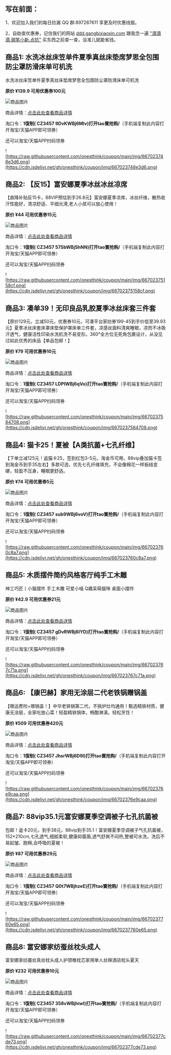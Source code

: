 ## 写在前面：

1、欢迎加入我们的每日捡漏 QQ 群:897287611 享更及时优惠线报。

2、自助查优惠券，记住我们的网站 [ddd.gangbixiaoxin.com](https://ddd.gangbixiaoxin.com) 跟我念一遍 ["滴滴滴.钢笔小新.点抗"](https://ddd.gangbixiaoxin.com) 买东西之前查一查，没准儿就能省钱。

## 商品1: 水洗冰丝床笠单件夏季真丝床垫席梦思全包围防尘罩防滑床单可机洗

水洗冰丝床笠单件夏季真丝床垫席梦思全包围防尘罩防滑床单可机洗

**原价 ¥139.9 可用优惠券100元**

![商品图片](https://img.alicdn.com/bao/uploaded/i2/89291306/O1CN01hW3wCp1LWCDOnK4Ef_!!89291306.jpg)

商品详情：[点击此处查看商品详情](https://s.click.taobao.com/t?e=m%3D2%26s%3DLOdilZyV1Flw4vFB6t2Z2ueEDrYVVa64XoO8tOebS%2BfLWlSKdGSYDpQbV5mtNU1V79%2FTFaMDK6TWbLW7uhxyboGvCrJWHk1%2FTyVl44vrPmd3miNKHWpinpVm%2FOAUUFw71qrpxiwMoCNxc1AtbZGVS1dwNkJpxRrv4dElkX92pBL9Umq014SDk%2F3G4s1I7Hnf6xlBqGV3QnEneuWD1ux%2FaqD62x28hgRsRGQKJnds2NGYZzFPEB5CjR05NsnCEQBpwzzMEQiiMytVkSKsL%2FKbNdOG7fwodBwmhZleNyPz3oD%2B72FTJl%2FjjLRc4Q%2FBjqg7ca2JNko0gYMhhQs2DjqgEA%3D%3D&amp;union_lens=lensId:TAPI@1718625129@21671028_0db4_190260a5239_652e@01)

淘口令：**1復制( CZ3457 9DvKWBj6Mlv)打开tao寳抢购/**（手机端复制此内容打开淘宝/天猫APP即可领券）</p>

还可以淘宝/天猫APP扫码领券

![https://raw.githubusercontent.com/onesthink/coupon/main/img/667023748e3d6.png](https://cdn.jsdelivr.net/gh/onesthink/coupon/img/667023748e3d6.png)

## 商品2: 【反15】富安娜夏季冰丝冰丝凉席

【直降补贴反15卡，88VIP预估到手26.8元】富安娜夏季凉席，冰丝纤维，散热收汗性能好，清凉舒适、平细光滑,老人小孩可以放心使用！

**原价 ¥44 可用优惠券15元**

![商品图片](https://img.alicdn.com/i3/6000000000023/O1CN01u5JvDP1C2a1lfA8VF_!!6000000000023-0-at.jpg)

商品详情：[点击此处查看商品详情](https://s.click.taobao.com/t?e=m%3D2%26s%3D1H0ZzfCjvBJw4vFB6t2Z2ueEDrYVVa64yK8Cckff7TXLWlSKdGSYDkbat3kQmQriRitN3%2FurF3zWbLW7uhxyboGvCrJWHk1%2FTyVl44vrPmd3miNKHWpinpVm%2FOAUUFw71qrpxiwMoCNxc1AtbZGVSz1as9dE8xRAUY7hrUMeysSMHuv7RoNv0Q0jFsbsQ7KW%2BwfWJzjrx56CrpfsxqYJV1DzhnzsXsPQQtTYQhcPnVU9plOPTfXVBrrjsuJGHWAelbRMz6GTKAYZjQKfJ2UQf03O4wtQ3K90XXhKrcBJdMy1dU62OI1rERR%2FFbBcTrypX0%2B3obhRTo5xKmPmpIKZsA%3D%3D&amp;union_lens=lensId:TAPI@1718625131@21365310_0d57_190260a5c13_360d@01)

淘口令：**1復制( CZ3457 57SbWBjShNN)打开tao寳抢购/**（手机端复制此内容打开淘宝/天猫APP即可领券）</p>

还可以淘宝/天猫APP扫码领券

![https://raw.githubusercontent.com/onesthink/coupon/main/img/66702375158cf.png](https://cdn.jsdelivr.net/gh/onesthink/coupon/img/66702375158cf.png)

## 商品3: 凑单39！无印良品乳胶夏季冰丝床套三件套

【原价129元，立减50元，优惠券10元，可凑平台家纺券199-45到手价低至39.93元】夏季冰丝床套床罩床垫保护罩床单三件套，凉感丝面料清爽睡眠，凉而不冰吸汗透气，健康活性印染水洗机洗不易变形。360°全方位无死角包裹设计，从没见过如此优秀的床品【单品包邮！】

**原价 ¥79 可用优惠券10元**

![商品图片](https://img.alicdn.com/i3/6000000003124/O1CN01Wy2n041YwqFjYYed1_!!6000000003124-0-at.jpg)

商品详情：[点击此处查看商品详情](https://s.click.taobao.com/t?e=m%3D2%26s%3DGKeG7f5l%2FR5w4vFB6t2Z2ueEDrYVVa64yK8Cckff7TXLWlSKdGSYDkbat3kQmQri8sviUM61dt3WbLW7uhxyboGvCrJWHk1%2FTyVl44vrPmd3miNKHWpinpVm%2FOAUUFw71qrpxiwMoCNxc1AtbZGVSz1as9dE8xRAUY7hrUMeysSMHuv7RoNv0Q0jFsbsQ7KWp7FAxybTYOr2KRmFm9gvrL63G%2BhTaKMVmfJKslxmtaqrNnIbcEazDqCSnZP%2FB0chwzzMEQiiMytVkSKsL%2FKbNdOG7fwodBwmIHs0AZqaNkdga5LeDTiJegFDi7yCPtJ%2Bca2JNko0gYMhhQs2DjqgEA%3D%3D&amp;union_lens=lensId:TAPI@1718625132@21085874_0d2f_190260a60b7_d347@01)

淘口令：**1復制( CZ3457 LDPIWBj6qVo)打开tao寳抢购/**（手机端复制此内容打开淘宝/天猫APP即可领券）</p>

还可以淘宝/天猫APP扫码领券

![https://raw.githubusercontent.com/onesthink/coupon/main/img/6670237584708.png](https://cdn.jsdelivr.net/gh/onesthink/coupon/img/6670237584708.png)

## 商品4: 猫卡25！夏被【A类抗菌+七孔纤维】

【下单立减125元！返猫卡25，签到红包3-5元，淘金币可用，88vip叠加猫卡签到淘金币到手35左右】多款可选，优先七孔纤维填充，不会像棉花一样板结变硬，轻盈不压身，睡眠更舒适。

**原价 ¥74 可用优惠券5元**

![商品图片](https://img.alicdn.com/bao/uploaded/O1CN01kjkdFS1gqtrBoTAVf_!!6000000004194-0-yinhe.jpg)

商品详情：[点击此处查看商品详情](https://s.click.taobao.com/t?e=m%3D2%26s%3DCZP%2FUP%2Fpmjdw4vFB6t2Z2ueEDrYVVa64yK8Cckff7TXLWlSKdGSYDkbat3kQmQrit4hWD5k2kjPWbLW7uhxyboGvCrJWHk1%2FTyVl44vrPmd3miNKHWpinpVm%2FOAUUFw71qrpxiwMoCNxc1AtbZGVSz1as9dE8xRAUY7hrUMeysSMHuv7RoNv0Q0jFsbsQ7KWfatzPZQvFbZ9dLtxFAFnZS3zb2r76Y95N44whi2Ayw04hloFVyUFdYwZYP%2F6GtKGlbRMz6GTKAYZjQKfJ2UQf03O4wtQ3K90XH5t%2B8W%2BDyUJH9VDAh%2F8Bcl8iygA%2Bdf9X0%2B3obhRTo5xKmPmpIKZsA%3D%3D&amp;union_lens=lensId:TAPI@1718625133@213280dc_0d72_190260a6578_2d96@01)

淘口令：**1復制( CZ3457 sub9WBj6voV)打开tao寳抢购/**（手机端复制此内容打开淘宝/天猫APP即可领券）</p>

还可以淘宝/天猫APP扫码领券

![https://raw.githubusercontent.com/onesthink/coupon/main/img/667023760c8a7.png](https://cdn.jsdelivr.net/gh/onesthink/coupon/img/667023760c8a7.png)

## 商品5: 木质摆件简约风格客厅纯手工木雕

神工巧匠丨小猫摆件 手工木雕 可爱小喵 Q趣呆萌猫咪 桌面小摆件

**原价 ¥42.9 可用优惠券21元**

![商品图片](https://img.alicdn.com/bao/uploaded/i2/2215663090462/O1CN01O26Nag1FHdoyMwaMw_!!2215663090462.jpg)

商品详情：[点击此处查看商品详情](https://s.click.taobao.com/t?e=m%3D2%26s%3DIB%2BUiIubBqZw4vFB6t2Z2ueEDrYVVa64XoO8tOebS%2BfLWlSKdGSYDkbat3kQmQri1aH1Hk3GeOjWbLW7uhxyboGvCrJWHk1%2FTyVl44vrPmd3miNKHWpinpVm%2FOAUUFw71qrpxiwMoCNxc1AtbZGVS1a0J7nGytfl0r6u9j79NF7NEPXytV9ALtCLThlbPuuZLb93Df8fOzg9RV2J6cybGp9ge1PcNZLqtjeEH8J0zx3iBqa1VM3tkwjZAd%2BOgSIwMAfQ2FYKcdCeROFjoSTN3zcdDi9uxCWYZr7DFc%2Bu6%2FVm9hFNHCMwRnGtiTZKNIGDIYULNg46oBA%3D&amp;union_lens=lensId:TAPI@1718625136@213288b6_0d32_190260a6e66_d079@01)

淘口令：**1復制( CZ3457 gDvRWBj6IYD)打开tao寳抢购/**（手机端复制此内容打开淘宝/天猫APP即可领券）</p>

还可以淘宝/天猫APP扫码领券

![https://raw.githubusercontent.com/onesthink/coupon/main/img/667023767c71a.png](https://cdn.jsdelivr.net/gh/onesthink/coupon/img/667023767c71a.png)

## 商品6: 【康巴赫】家用无涂层二代老铁锅赠锅盖

【赠运费险+赠锅盖！】中华老铁锅第二代，不挑炉灶均通用！甄选精铁材质，健康无涂层，全家吃放心菜！轻盈精铁锅体，畅酣淋漓，轻松烹饪！

**原价 ¥509 可用优惠券420元**

![商品图片](https://img.alicdn.com/imgextra/i4/2278533591/O1CN01t6M3U81cOj9uLb5Qw_!!2278533591.png)

商品详情：[点击此处查看商品详情](https://s.click.taobao.com/t?e=m%3D2%26s%3DvrPaovpbZmNw4vFB6t2Z2ueEDrYVVa64yK8Cckff7TXLWlSKdGSYDkbat3kQmQrilovu%2FCElQOvWbLW7uhxyboGvCrJWHk1%2FTyVl44vrPmd3miNKHWpinpVm%2FOAUUFw71qrpxiwMoCNxc1AtbZGVS%2FNLGCzdogQ0BU%2B7cNF8AALNEPXytV9ALoS4zvCRUrquI%2B3%2BkCbU36xjNB1qtsnh1wJAq7wQvQWyYEK4De%2FhDwtefifvWGVTfBWKQ0S%2Bzf9KtybFWDgieI5TU1UpnLcQJ9kYvQZuIwx3oGeIQL4Fi9H56g0cdcUULsNmXi499SnNhgcbUccTft%2B228n1ngbVmA%3D%3D&amp;union_lens=lensId:TAPI@1718625137@210790de_0d54_190260a73d8_c80e@01)

淘口令：**1復制( CZ3457 JhsrWBj6D9l)打开tao寳抢购/**（手机端复制此内容打开淘宝/天猫APP即可领券）</p>

还可以淘宝/天猫APP扫码领券

![https://raw.githubusercontent.com/onesthink/coupon/main/img/66702376e9caa.png](https://cdn.jsdelivr.net/gh/onesthink/coupon/img/66702376e9caa.png)

## 商品7: 88vip35.1元富安娜夏季空调被子七孔抗菌被

包邮！返卡20元，到手38元，88vip到手35.1！富安娜夏季空调被子气孔抗菌被，152*210cm,七孔透气,细腻柔软,健康抑菌盾,透气舒爽不闷热,整被可水洗，洗后不易起皱、跑棉,会呼吸的夏被！

**原价 ¥87 可用优惠券29元**

![商品图片](https://img.alicdn.com/i4/6000000001585/O1CN01YgLz0x1NZyhBbYGkx_!!6000000001585-0-at.jpg)

商品详情：[点击此处查看商品详情](https://s.click.taobao.com/t?e=m%3D2%26s%3DJN0F8yPAGwVw4vFB6t2Z2ueEDrYVVa64yK8Cckff7TXLWlSKdGSYDkbat3kQmQriMMgx22UI05bWbLW7uhxyboGvCrJWHk1%2FTyVl44vrPmd3miNKHWpinpVm%2FOAUUFw71qrpxiwMoCNxc1AtbZGVSz1as9dE8xRAUY7hrUMeysSMHuv7RoNv0Q0jFsbsQ7KW7jKrfviPYYzgtZDMm5XJ%2F0gcYErVM1Ed8ipik191XCoFhkav%2Fs09hd0%2BuvgK9NOdlbRMz6GTKAYZjQKfJ2UQf03O4wtQ3K90XXhKrcBJdMyJr77DPxlrC%2Fytzqygh0FnX0%2B3obhRTo5xKmPmpIKZsA%3D%3D&amp;union_lens=lensId:TAPI@1718625138@2132b868_0d8b_190260a7905_8467@01)

淘口令：**1復制( CZ3457 Q0t7WBjhzeE)打开tao寳抢购/**（手机端复制此内容打开淘宝/天猫APP即可领券）</p>

还可以淘宝/天猫APP扫码领券

![https://raw.githubusercontent.com/onesthink/coupon/main/img/6670237760e65.png](https://cdn.jsdelivr.net/gh/onesthink/coupon/img/6670237760e65.png)

## 商品8: 富安娜家纺蚕丝枕头成人

富安娜家纺蚕丝真丝枕头成人护颈椎枕芯家用单人丝棉酒店枕头夏天

**原价 ¥232 可用优惠券10元**

![商品图片](https://img.alicdn.com/bao/uploaded/i2/268691146/O1CN01pTf9SS1KKur7E08Jr_!!0-item_pic.jpg)

商品详情：[点击此处查看商品详情](https://s.click.taobao.com/t?e=m%3D2%26s%3D5cu7ENfh5%2FVw4vFB6t2Z2ueEDrYVVa64yK8Cckff7TXLWlSKdGSYDoSlqpjo4fz3J1gyddu7kN%2FWbLW7uhxyboGvCrJWHk1%2FTyVl44vrPmd3miNKHWpinpVm%2FOAUUFw71qrpxiwMoCNxc1AtbZGVS6T%2BUggJWajDANelHFmkak%2BMHuv7RoNv0Q0jFsbsQ7KWukumNjNiOH7E0Vy4IGvVAbt3DBR7Yyr%2FegAJlpD99377jMwsNRvZY%2F42aFSs9hfrwzzMEQiiMytVkSKsL%2FKbNdOG7fwodBwmCOix3U9vIf443g%2Bqj8aH4kKyymdyrLPq5VW3ZIoyEDvGDmntuH4VtA%3D%3D&amp;union_lens=lensId:TAPI@1718625140@2127dbf4_0da2_190260a7da2_e23d@01)

淘口令：**1復制( CZ3457 358vWBjhiwI)打开tao寳抢购/**（手机端复制此内容打开淘宝/天猫APP即可领券）</p>

还可以淘宝/天猫APP扫码领券

![https://raw.githubusercontent.com/onesthink/coupon/main/img/66702377cde73.png](https://cdn.jsdelivr.net/gh/onesthink/coupon/img/66702377cde73.png)

